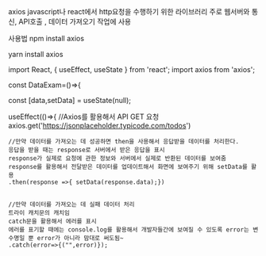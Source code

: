 axios
javascript나 react에서 http요청을 수행하기 위한 라이브러리 주로 웹서버와 통신, API호출 , 데이터 가져오기 작업에 사용

사용법
npm install axios

yarn install axios



import React, { useEffect, useState } from 'react'; 
import axios from 'axios';

const DataExam=()=>{
  
  const [data,setData] = useState(null);

  useEffect(()=>{
    //Axios를 활용해서 API GET 요청 
    axios.get('https://jsonplaceholder.typicode.com/todos')

    //만약 데이터를 가져오는 데 성공하면 then을 사용해서 응답받을 데이터를 처리한다.
    응답을 받을 때는 response로 서버에서 받은 응답을 표시
    response가 실제로 요청에 관한 정보와 서버에서 실제로 반환된 데이터를 보여줌
    response를 활용해서 전달받은 데이터를 업데이트해서 화면에 보여주기 위해 setData를 활용
    .then(response =>{ setData(response.data);})


    //만약 데이터를 가져오는 데 실패 데이터 처리
    트라이 캐치문의 캐치임
    catch문을 활용해서 에러를 표시
    에러를 표기할 때에는 console.log를 활용해서 개발자들간에 보여질 수 있도록 error는 변수명일 뿐 error가 아니라 맘대로 써도됨~
    .catch(error=>{("",error)});